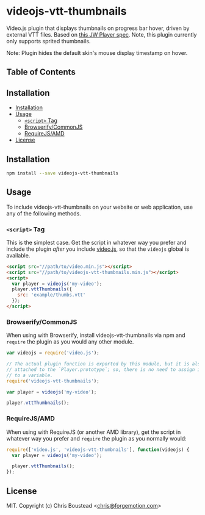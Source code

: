 # videojs-vtt-thumbnails

Video.js plugin that displays thumbnails on progress bar hover, driven by external VTT files.  Based on [this JW Player spec](https://support.jwplayer.com/customer/portal/articles/1407439-adding-preview-thumbnails). Note, this plugin currently only supports sprited thumbnails.

Note: Plugin hides the default skin's mouse display timestamp on hover.

## Table of Contents

<!-- START doctoc generated TOC please keep comment here to allow auto update -->
<!-- DON'T EDIT THIS SECTION, INSTEAD RE-RUN doctoc TO UPDATE -->
## Installation

- [Installation](#installation)
- [Usage](#usage)
  - [`<script>` Tag](#script-tag)
  - [Browserify/CommonJS](#browserifycommonjs)
  - [RequireJS/AMD](#requirejsamd)
- [License](#license)

<!-- END doctoc generated TOC please keep comment here to allow auto update -->
## Installation

```sh
npm install --save videojs-vtt-thumbnails
```

## Usage

To include videojs-vtt-thumbnails on your website or web application, use any of the following methods.

### `<script>` Tag

This is the simplest case. Get the script in whatever way you prefer and include the plugin _after_ you include [video.js][videojs], so that the `videojs` global is available.

```html
<script src="//path/to/video.min.js"></script>
<script src="//path/to/videojs-vtt-thumbnails.min.js"></script>
<script>
  var player = videojs('my-video');
  player.vttThumbnails({
    src: 'example/thumbs.vtt'
  });
</script>
```

### Browserify/CommonJS

When using with Browserify, install videojs-vtt-thumbnails via npm and `require` the plugin as you would any other module.

```js
var videojs = require('video.js');

// The actual plugin function is exported by this module, but it is also
// attached to the `Player.prototype`; so, there is no need to assign it
// to a variable.
require('videojs-vtt-thumbnails');

var player = videojs('my-video');

player.vttThumbnails();
```

### RequireJS/AMD

When using with RequireJS (or another AMD library), get the script in whatever way you prefer and `require` the plugin as you normally would:

```js
require(['video.js', 'videojs-vtt-thumbnails'], function(videojs) {
  var player = videojs('my-video');

  player.vttThumbnails();
});
```

## License

MIT. Copyright (c) Chris Boustead &lt;chris@forgemotion.com&gt;


[videojs]: http://videojs.com/

